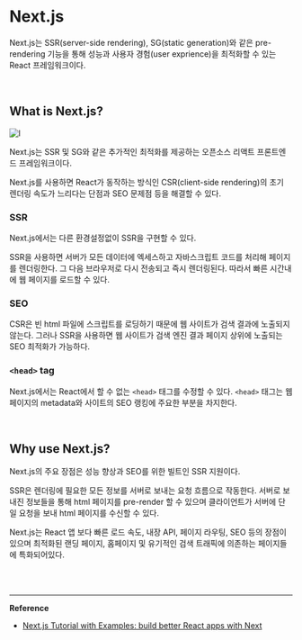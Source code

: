 # Next.js

Next.js는 SSR(server-side rendering), SG(static generation)와 같은 pre-rendering 기능을 통해 성능과 사용자 경험(user exprience)을 최적화할 수 있는 React 프레임워크이다.

<br>

## What is Next.js?

![I](https://www.educative.io/cdn-cgi/image/f=auto,fit=contain,w=1200/api/page/6452289848475648/image/download/5294398307303424)

Next.js는 SSR 및 SG와 같은 추가적인 최적화를 제공하는 오픈소스 리액트 프론트엔드 프레임워크이다. 

Next.js를 사용하면 React가 동작하는 방식인 CSR(client-side rendering)의 초기 렌더링 속도가 느리다는 단점과 SEO 문제점 등을 해결할 수 있다.

### SSR

Next.js에서는 다른 환경설정없이 SSR을 구현할 수 있다. 

SSR을 사용하면 서버가 모든 데이터에 엑세스하고 자바스크립트 코드를 처리해 페이지를 렌더링한다. 그 다음 브라우저로 다시 전송되고 즉시 렌더링된다. 따라서 빠른 시간내에 웹 페이지를 로드할 수 있다. 

### SEO

CSR은 빈 html 파일에 스크립트를 로딩하기 때문에 웹 사이트가 검색 결과에 노출되지 않는다. 그러나 SSR을 사용하면 웹 사이트가 검색 엔진 결과 페이지 상위에 노출되는 SEO 최적화가 가능하다. 

### `<head>` tag

Next.js에서는 React에서 할 수 없는 `<head>` 태그를 수정할 수 있다. `<head>` 태그는 웹 페이지의 metadata와 사이트의 SEO 랭킹에 주요한 부분을 차지한다.

<br>

## Why use Next.js?

Next.js의 주요 장점은 성능 향상과 SEO를 위한 빌트인 SSR 지원이다. 

SSR은 렌더링에 필요한 모든 정보를 서버로 보내는 요청 흐름으로 작동한다. 서버로 보내진 정보들을 통해 html 페이지를 pre-render 할 수 있으며 클라이언트가 서버에 단일 요청을 보내 html 페이지를 수신할 수 있다.

Next.js는 React 앱 보다 빠른 로드 속도, 내장 API, 페이지 라우팅, SEO 등의 장점이 있으며 최적화된 랜딩 페이지, 홈페이지 및 유기적인 검색 트래픽에 의존하는 페이지들에 특화되어있다. 

<br>

<br>

------

**Reference**

- [Next.js Tutorial with Examples: build better React apps with Next](https://www.educative.io/blog/nextjs-tutorial-examples)